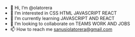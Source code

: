 - 👋 Hi, I’m @olatorera
- 👀 I’m interested in CSS HTML JAVASCRIPT REACT 
- 🌱 I’m currently learning JAVASCRIPT AND REACT  
- 💞️ I’m looking to collaborate on TEAMS WORK AND JOBS
- 📫 How to reach me sanusiolatorera@gmail.com

<!---
olatorera/olatorera is a ✨ special ✨ repository because its `README.md` (this file) appears on your GitHub profile.
You can click the Preview link to take a look at your changes.
--->
